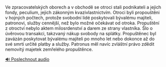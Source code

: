 
Ve zpracovatelských oborech a v obchodě se otroci stali podnikateli a jejich fondy, peculium, jejich zákonným kvazivlastnictvím. Otroci byli propouštěni v hojných počtech, protože svobodní lidé poskytovali bývalému majiteli, patronovi, služby cennější, než bylo možné očekávat od otroka. Propuštění z otroctví nebylo aktem milosrdenství a darem ze strany vlastníka. Šlo o úvěrovou transakci, takzvaný nákup svobody na splátky. Propuštěnec byl zavázán poskytovat bývalému majiteli po mnoho let nebo dokonce až do své smrti určité platby a služby. Patronus měl navíc zvláštní právo zdědit nemovitý majetek zemřelého propuštěnce.

[🔊 Poslechnout audio](/data/7-paragraphs/audio/chapter_114/para_001-Ve-zpracovatelskch-oborech-a-v-obchod-se-otroci.mp3)
